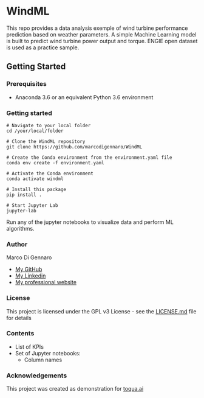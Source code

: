 # WindML

This repo provides a data analysis exemple of wind turbine performance prediction based on weather parameters. A simple Machine Learning model is built to predict wind turbine power output and torque. ENGIE open dataset is used as a practice sample.

## Getting Started

### Prerequisites

- Anaconda 3.6 or an equivalent Python 3.6 environment

### Getting started

```
# Navigate to your local folder
cd /your/local/folder

# Clone the WindML repository
git clone https://github.com/marcodigennaro/WindML  

# Create the Conda environment from the environment.yaml file
conda env create -f environment.yaml 

# Activate the Conda environment
conda activate windml

# Install this package
pip install . 

# Start Jupyter Lab
jupyter-lab  
```

Run any of the jupyter notebooks to visualize data and perform ML algorithms.

### Author

Marco Di Gennaro 
- [My GitHub](https://github.com/marcodigennaro)
- [My Linkedin](https://www.linkedin.com/in/marcodig/)
- [My professional website](https://atomistic-modelling.com/)

### License

This project is licensed under the GPL v3 License - see the [LICENSE.md](https://github.com/marcodigennaro/WindML/blob/main/LICENSE.md) file for details

### Contents

- List of KPIs
- Set of Jupyter notebooks:
  - Column names
 
### Acknowledgements

This project was created as demonstration for [toqua.ai](https://toqua.ai)



